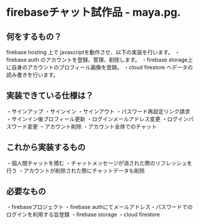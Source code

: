 # firebaseチャット試作品 - maya.pg.

## 何をするもの？

firebase hosting 上で javascriptを動作させ、以下の実装を行います。
・firebase auth のアカウントを登録、管理、削除します。
・firebase storage上に自身のアカウントのプロフィール画像を登録。
・cloud firestore へデータの読み書きを行います。

## 実装できている仕様は？

・サインアップ
・サインイン
・サインアウト
・パスワード再設定リンク請求
・サインイン後プロフィール更新
・ログインメールアドレス変更
・ログインパスワード変更
・アカウント削除
・アカウント全体でのチャット

## これから実装するもの

・個人間チャットを積む
・チャットメッセージが消された際のリフレッシュを行う
・アカウントが削除された際にチャットデータも削除

## 必要なもの

・firebaseプロジェクト
・firebase authにてメールアドレス・パスワードでのログインを利用する旨登録
・firebase storage
・cloud firestore
